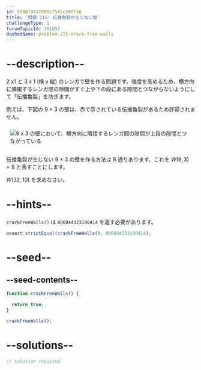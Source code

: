 ```yaml
---
id: 5900f4431000cf542c50ff56
title: '問題 215: 伝播亀裂が生じない壁'
challengeType: 1
forumTopicId: 301857
dashedName: problem-215-crack-free-walls
---
```


# --description--

2 x1 と 3 x 1 (横 x 縦) のレンガで壁を作る問題です。強度を高めるため、横方向に隣接するレンガ間の隙間がすぐ上や下の段にある隙間とつながらないようにして「伝播亀裂」を防ぎます。

例えば、下図の 9 × 3 の壁は、赤で示されている伝播亀裂があるため許容されません。

<img alt="9 x 3 の壁において、横方向に隣接するレンガ間の隙間が上段の隙間とつながっている" src="https://cdn.freecodecamp.org/curriculum/project-euler/crack-free-walls.gif" style="background-color: white; padding: 10px; display: block; margin-right: auto; margin-left: auto; margin-bottom: 1.2rem;" />

伝播亀裂が生じない 9 × 3 の壁を作る方法は 8 通りあります。これを $W(9,3) = 8$ と表すことにします。

$W(32,10)$ を求めなさい。

# --hints--

`crackFreeWalls()` は `806844323190414` を返す必要があります。

```js
assert.strictEqual(crackFreeWalls(), 806844323190414);
```

# --seed--

## --seed-contents--

```js
function crackFreeWalls() {

  return true;
}

crackFreeWalls();
```

# --solutions--

```js
// solution required
```
